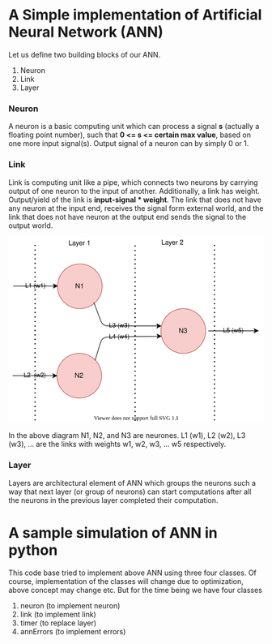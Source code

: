 # A Simple implementation of Artificial Neural Network (ANN)
Let us define two building blocks of our ANN. 
1.  Neuron
2.  Link
3.  Layer
### Neuron 
A neuron is a basic computing unit which can process a signal **s** (actually a floating point number), such that **0 <= s <= certain max value**, 
based on one more input signal(s). Output signal of a neuron can by simply 0 or 1.

### Link
Link is computing unit like a pipe, which connects two neurons by carrying output of one neuron to the input of another.
Additionally, a link has weight. Output/yield of the link is **input-signal * weight**. The link that does not have any neuron
at the input end, receives the signal form external world, and the link that does not have neuron at the output end sends
the signal to the output world.

![alt text](./images/ann.svg)

In the above diagram N1, N2, and N3 are neurones. L1 (w1), L2 (w2), L3 (w3), ... are the links with weights w1, w2, w3, ... w5 respectively.

### Layer
Layers are architectural element of ANN which groups the neurons such a way that next layer (or group of neurons) can start computations after all 
the neurons in the previous layer completed their computation.

# A sample simulation of ANN in python
This code base tried to implement above ANN using three four classes. Of course, implementation of the classes will change due to optimization, above 
concept may change etc. But for the time being we have four classes
1. neuron (to implement neuron)
2. link (to implement link)
3. timer (to replace layer)
4. annErrors (to implement errors)

